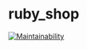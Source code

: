# ruby_shop
[![Maintainability](https://api.codeclimate.com/v1/badges/0a287fc2a08f8068a190/maintainability)](https://codeclimate.com/github/galba-rp/ruby_shop/maintainability)
